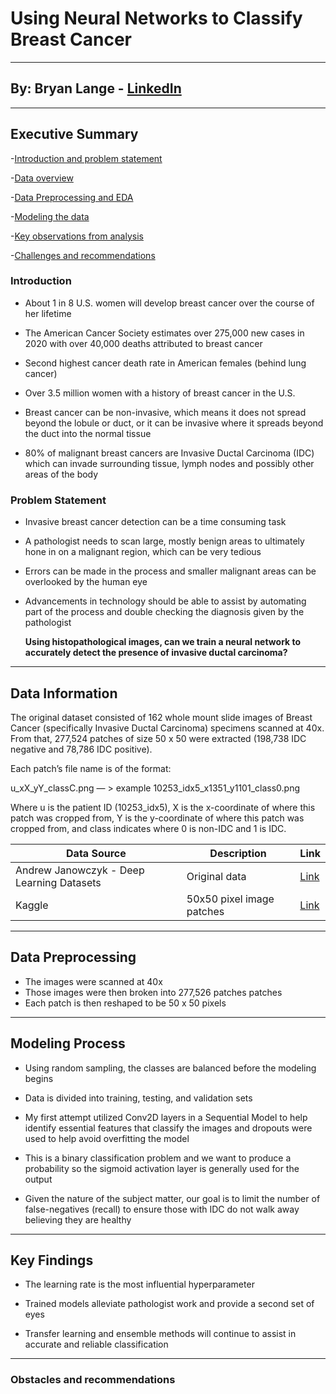 # Using Neural Networks to Classify Breast Cancer 

---
## By: Bryan Lange - [LinkedIn](https://www.linkedin.com/in/bryanrobertlange) 

---
## Executive Summary

-[Introduction and problem statement](#Introduction "Intro")

-[Data overview](#Data-Information "Data")

-[Data Preprocessing and EDA](#Data-Preprocessing "EDA")

-[Modeling the data](#Modeling-Process "Models")

-[Key observations from analysis](#Key-Findings "Go to Key-Findings")

-[Challenges and recommendations](#Obstacles-and-recommendation "EDA")

### Introduction

- About 1 in 8 U.S. women will develop breast cancer over the course of her lifetime

- The American Cancer Society estimates over 275,000 new cases in 2020 with over 40,000 deaths attributed to breast cancer

- Second highest cancer death rate in American females (behind lung cancer)

- Over 3.5 million women with a history of breast cancer in the U.S.

- Breast cancer can be non-invasive, which means it does not spread beyond the lobule or duct, or it can be invasive where it spreads beyond the duct into the normal tissue 

- 80% of malignant breast cancers are Invasive Ductal Carcinoma (IDC) which can invade surrounding tissue, lymph nodes and possibly other areas of the body

### Problem Statement
- Invasive breast cancer detection can be a time consuming task
- A pathologist needs to scan large, mostly benign areas to ultimately hone in on a malignant region, which can be very tedious 
- Errors can be made in the process and smaller malignant areas can be overlooked by the human eye 
- Advancements in technology should be able to assist by automating part of the process and double checking the diagnosis given by the pathologist 


    **Using histopathological images, can we train a neural network to accurately detect the presence of invasive ductal carcinoma?**


---
## Data Information

The original dataset consisted of 162 whole mount slide images of Breast Cancer (specifically Invasive Ductal Carcinoma) specimens scanned at 40x. From that, 277,524 patches of size 50  x 50 were extracted (198,738 IDC negative and 78,786 IDC positive).

Each patch’s file name is of the format:

u_xX_yY_classC.png   — > example 10253_idx5_x1351_y1101_class0.png

Where u is the patient ID (10253_idx5), X is the x-coordinate of where this patch was cropped from, Y is the y-coordinate of where this patch was cropped from, and class indicates where 0 is non-IDC and 1 is IDC.

| Data Source | Description | Link |
| --- | --- | --- |
| Andrew Janowczyk - Deep Learning Datasets | Original data | [Link](http://www.andrewjanowczyk.com/use-case-6-invasive-ductal-carcinoma-idc-segmentation/)|
| Kaggle | 50x50 pixel image patches | [Link](https://www.kaggle.com/paultimothymooney/breast-histopathology-images)|

---
## Data Preprocessing 
- The images were scanned at 40x
- Those images were then broken into 277,526 patches patches 
- Each patch is then reshaped to be 50 x 50 pixels

---
## Modeling Process

- Using random sampling, the classes are balanced before the modeling begins 

- Data is divided into training, testing, and validation sets

- My first attempt utilized Conv2D layers in a Sequential Model to help identify essential features that classify the images and dropouts were used to help avoid overfitting the model 

- This is a binary classification problem and we want to produce a probability so the sigmoid activation layer is generally used for the output

- Given the nature of the subject matter, our goal is to limit the number of false-negatives (recall) to ensure those with IDC do not walk away believing they are healthy 
---
## Key Findings

- The learning rate is the most influential hyperparameter

- Trained models alleviate pathologist work and provide a second set of eyes

- Transfer learning and ensemble methods will continue to assist in accurate and reliable classification

---
### Obstacles and recommendations


